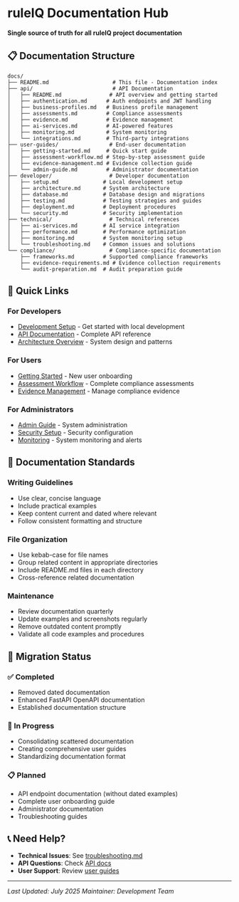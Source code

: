 # ruleIQ Documentation Hub

**Single source of truth for all ruleIQ project documentation**

## 📋 Documentation Structure

```
docs/
├── README.md                    # This file - Documentation index
├── api/                         # API Documentation
│   ├── README.md               # API overview and getting started
│   ├── authentication.md      # Auth endpoints and JWT handling
│   ├── business-profiles.md   # Business profile management
│   ├── assessments.md         # Compliance assessments
│   ├── evidence.md            # Evidence management
│   ├── ai-services.md         # AI-powered features
│   ├── monitoring.md          # System monitoring
│   └── integrations.md        # Third-party integrations
├── user-guides/                # End-user documentation
│   ├── getting-started.md     # Quick start guide
│   ├── assessment-workflow.md # Step-by-step assessment guide
│   ├── evidence-management.md # Evidence collection guide
│   └── admin-guide.md         # Administrator documentation
├── developer/                  # Developer documentation
│   ├── setup.md              # Local development setup
│   ├── architecture.md       # System architecture
│   ├── database.md           # Database design and migrations
│   ├── testing.md            # Testing strategies and guides
│   ├── deployment.md         # Deployment procedures
│   └── security.md           # Security implementation
├── technical/                  # Technical references
│   ├── ai-services.md        # AI service integration
│   ├── performance.md        # Performance optimization
│   ├── monitoring.md         # System monitoring setup
│   └── troubleshooting.md    # Common issues and solutions
└── compliance/                 # Compliance-specific documentation
    ├── frameworks.md         # Supported compliance frameworks
    ├── evidence-requirements.md # Evidence collection requirements
    └── audit-preparation.md  # Audit preparation guide
```

## 🚀 Quick Links

### For Developers
- [Development Setup](developer/setup.md) - Get started with local development
- [API Documentation](api/README.md) - Complete API reference
- [Architecture Overview](developer/architecture.md) - System design and patterns

### For Users
- [Getting Started](user-guides/getting-started.md) - New user onboarding
- [Assessment Workflow](user-guides/assessment-workflow.md) - Complete compliance assessments
- [Evidence Management](user-guides/evidence-management.md) - Manage compliance evidence

### For Administrators
- [Admin Guide](user-guides/admin-guide.md) - System administration
- [Security Setup](developer/security.md) - Security configuration
- [Monitoring](technical/monitoring.md) - System monitoring and alerts

## 📝 Documentation Standards

### Writing Guidelines
- Use clear, concise language
- Include practical examples
- Keep content current and dated where relevant
- Follow consistent formatting and structure

### File Organization
- Use kebab-case for file names
- Group related content in appropriate directories
- Include README.md files in each directory
- Cross-reference related documentation

### Maintenance
- Review documentation quarterly
- Update examples and screenshots regularly
- Remove outdated content promptly
- Validate all code examples and procedures

## 🔄 Migration Status

### ✅ Completed
- Removed dated documentation
- Enhanced FastAPI OpenAPI documentation
- Established documentation structure

### 🚧 In Progress
- Consolidating scattered documentation
- Creating comprehensive user guides
- Standardizing documentation format

### 📋 Planned
- API endpoint documentation (without dated examples)
- Complete user onboarding guide
- Administrator documentation
- Troubleshooting guides

## 📞 Need Help?

- **Technical Issues**: See [troubleshooting.md](technical/troubleshooting.md)
- **API Questions**: Check [API docs](api/README.md)
- **User Support**: Review [user guides](user-guides/)

---

*Last Updated: July 2025*
*Maintainer: Development Team*